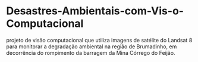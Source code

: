# Desastres-Ambientais-com-Vis-o-Computacional
projeto de visão computacional que utiliza imagens de satélite do Landsat 8 para monitorar a degradação ambiental na região de Brumadinho, em decorrência do rompimento da barragem da Mina Córrego do Feijão.
